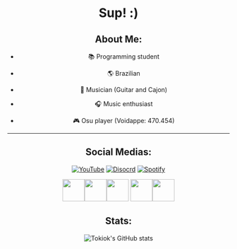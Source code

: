 <center>

# Sup! :)
  
  
## About Me:
 
 
- 📚 Programming student

- 🌎 Brazilian

- 🎸 Musician (Guitar and Cajon)

- 🎧 Music enthusiast

- 🎮 Osu player (Voidappe: 470.454)
---


## Social Medias:

[![YouTube](https://img.shields.io/badge/YouTube-FF3868?style=for-the-badge&logo=youtube&logoColorwhite)](https://www.youtube.com/channel/UCMK67Stiylf7Pu2hfC42WrA)
[![Disocrd](https://img.shields.io/badge/Discord-FF3868?style=for-the-badge&logo=discord&logoColor=white)](Tokio#2062)
[![Spotify](https://img.shields.io/badge/Spotify-FF3868?&style=for-the-badge&logo=spotify&logoColor=white)](https://open.spotify.com/user/312mbqdvsd5vsq7opdrrbdgadgra?si=325d2d0acb7a435b)

  
<img width="50" src="https://cdn.jsdelivr.net/gh/devicons/devicon/icons/git/git-original.svg" /><img width="50" src="https://cdn.jsdelivr.net/gh/devicons/devicon/icons/html5/html5-original.svg" /><img width="50" src="https://cdn.jsdelivr.net/gh/devicons/devicon/icons/css3/css3-original.svg" />
<img width="50" src="https://cdn.jsdelivr.net/gh/devicons/devicon/icons/linux/linux-original.svg" /><img width="50" src="https://cdn.jsdelivr.net/gh/devicons/devicon/icons/python/python-original.svg" />




## Stats:

![Tokiok's GitHub stats](https://github-readme-stats.vercel.app/api?username=tokiok&show_icons=true&theme=radical)
